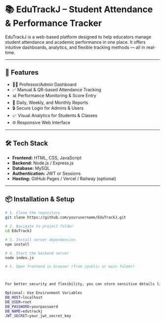 # 📚 EduTrackJ – Student Attendance & Performance Tracker

EduTrackJ is a web-based platform designed to help educators manage student attendance and academic performance in one place. It offers intuitive dashboards, analytics, and flexible tracking methods — all in real-time.

---

## 🚀 Features

- 🧑‍🏫 Professor/Admin Dashboard
- ✅ Manual & QR-based Attendance Tracking
- 📊 Performance Monitoring & Score Entry
- 📅 Daily, Weekly, and Monthly Reports
- 🔒 Secure Login for Admins & Users
- 📈 Visual Analytics for Students & Classes
- 🌐 Responsive Web Interface

---

## 🛠️ Tech Stack

- **Frontend:** HTML, CSS, JavaScript
- **Backend:** Node.js / Express.js
- **Database:** MySQL
- **Authentication:** JWT or Sessions
- **Hosting:** GitHub Pages / Vercel / Railway (optional)

---

## 📦 Installation & Setup

```bash
# 1. Clone the repository
git clone https://github.com/yourusername/EduTrackJ.git

# 2. Navigate to project folder
cd EduTrackJ

# 3. Install server dependencies
npm install

# 4. Start the backend server
node index.js

# 5. Open frontend in browser (from /public or main folder)



For better security and flexibility, you can store sensitive details like database credentials and secret keys in a .env file at the project root.

Optional: Use Environment Variables
DB_HOST=localhost
DB_USER=root
DB_PASSWORD=yourpassword
DB_NAME=edutrackj
JWT_SECRET=your_jwt_secret_key
```
